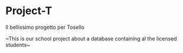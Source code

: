 # Project-T
Il bellissimo progetto per Tosello

~This is our school project about a database containing al the licensed students~
